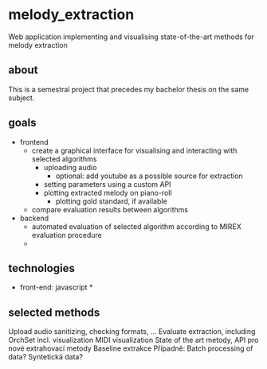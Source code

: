 # melody_extraction
Web application implementing and visualising state-of-the-art methods for melody extraction

## about
This is a semestral project that precedes my bachelor thesis on the same subject. 

## goals

* frontend
	* create a graphical interface for visualising and interacting with selected algorithms
		* uploading audio
			* optional: add youtube as a possible source for extraction
		* setting parameters using a custom API
		* plotting extracted melody on piano-roll
			* plotting gold standard, if available
	* compare evaluation results between algorithms
* backend
	* automated evaluation of selected algorithm according to MIREX evaluation procedure
	* 

## technologies
* front-end: javascript
	* 

## selected methods



Upload audio
sanitizing, checking formats, …
Evaluate extraction, including OrchSet
incl. visualization
MIDI visualization
State of the art metody, API pro nové extrahovací metody
Baseline extrakce
Případně: Batch processing of data?
Syntetická data?
